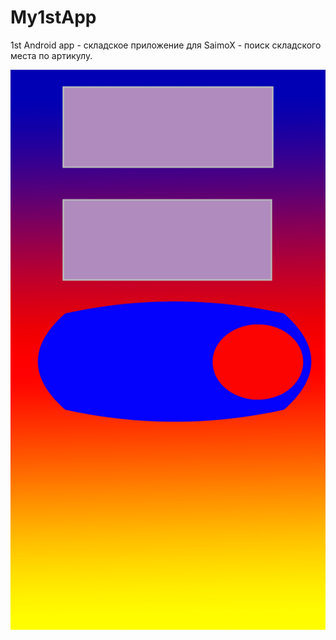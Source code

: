 # My1stApp
1st Android app - складское приложение для SaimoX - поиск складского места по артикулу.

![фоновая картинка приложения](https://github.com/dimwap/My1stApp/blob/master/app/src/main/res/drawable/fon.png)
